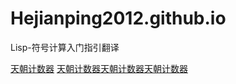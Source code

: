 # Hejianping2012.github.io

Lisp-符号计算入门指引翻译

<a href="http://cncounter.duapp.com/">天朝计数器</a>
<a href="http://cncounter.duapp.com/">天朝计数器</a><a href="http://cncounter.duapp.com/">天朝计数器</a><a href="http://cncounter.duapp.com/">天朝计数器</a>